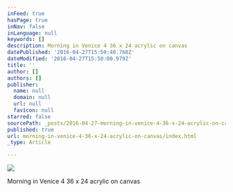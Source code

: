 ```yaml
---
inFeed: true
hasPage: true
inNav: false
inLanguage: null
keywords: []
description: Morning in Venice 4 36 x 24 acrylic on canvas
datePublished: '2016-04-27T15:50:40.768Z'
dateModified: '2016-04-27T15:50:00.979Z'
title: ''
author: []
authors: []
publisher:
  name: null
  domain: null
  url: null
  favicon: null
starred: false
sourcePath: _posts/2016-04-27-morning-in-venice-4-36-x-24-acrylic-on-canvas.md
published: true
url: morning-in-venice-4-36-x-24-acrylic-on-canvas/index.html
_type: Article

---
```

![](https://the-grid-user-content.s3-us-west-2.amazonaws.com/6e0073a8-c4d9-497f-9447-274963bd4f33.jpg)

Morning in Venice 4 36 x 24 acrylic on canvas